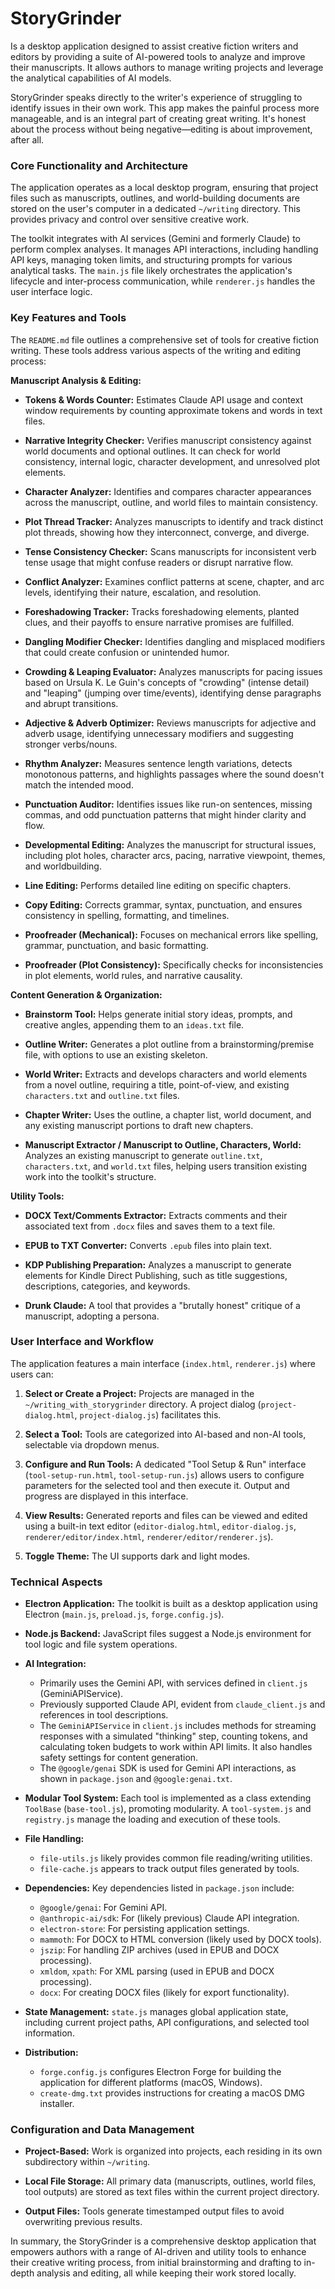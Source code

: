 # StoryGrinder

Is a desktop application designed to assist creative fiction writers and editors by providing a suite of AI-powered tools to analyze and improve their manuscripts. It allows authors to manage writing projects and leverage the analytical capabilities of AI models.

StoryGrinder speaks directly to the writer's experience of struggling to identify issues in their own work. 
This app makes the painful process more manageable, and is an integral part of creating great writing. 
It's honest about the process without being negative—editing is about improvement, after all.

### Core Functionality and Architecture

The application operates as a local desktop program, ensuring that project files such as manuscripts, outlines, and world-building documents are stored on the user's computer in a dedicated `~/writing` directory. This provides privacy and control over sensitive creative work.

The toolkit integrates with AI services (Gemini and formerly Claude) to perform complex analyses. It manages API interactions, including handling API keys, managing token limits, and structuring prompts for various analytical tasks. The `main.js` file likely orchestrates the application's lifecycle and inter-process communication, while `renderer.js` handles the user interface logic.

### Key Features and Tools

The `README.md` file outlines a comprehensive set of tools for creative fiction writing. These tools address various aspects of the writing and editing process:

**Manuscript Analysis & Editing:**

* **Tokens & Words Counter:** Estimates Claude API usage and context window requirements by counting approximate tokens and words in text files.

* **Narrative Integrity Checker:** Verifies manuscript consistency against world documents and optional outlines. It can check for world consistency, internal logic, character development, and unresolved plot elements.

* **Character Analyzer:** Identifies and compares character appearances across the manuscript, outline, and world files to maintain consistency.

* **Plot Thread Tracker:** Analyzes manuscripts to identify and track distinct plot threads, showing how they interconnect, converge, and diverge.

* **Tense Consistency Checker:** Scans manuscripts for inconsistent verb tense usage that might confuse readers or disrupt narrative flow.

* **Conflict Analyzer:** Examines conflict patterns at scene, chapter, and arc levels, identifying their nature, escalation, and resolution.

* **Foreshadowing Tracker:** Tracks foreshadowing elements, planted clues, and their payoffs to ensure narrative promises are fulfilled.

* **Dangling Modifier Checker:** Identifies dangling and misplaced modifiers that could create confusion or unintended humor.

* **Crowding & Leaping Evaluator:** Analyzes manuscripts for pacing issues based on Ursula K. Le Guin's concepts of "crowding" (intense detail) and "leaping" (jumping over time/events), identifying dense paragraphs and abrupt transitions.

* **Adjective & Adverb Optimizer:** Reviews manuscripts for adjective and adverb usage, identifying unnecessary modifiers and suggesting stronger verbs/nouns.

* **Rhythm Analyzer:** Measures sentence length variations, detects monotonous patterns, and highlights passages where the sound doesn't match the intended mood.

* **Punctuation Auditor:** Identifies issues like run-on sentences, missing commas, and odd punctuation patterns that might hinder clarity and flow.

* **Developmental Editing:** Analyzes the manuscript for structural issues, including plot holes, character arcs, pacing, narrative viewpoint, themes, and worldbuilding.

* **Line Editing:** Performs detailed line editing on specific chapters.

* **Copy Editing:** Corrects grammar, syntax, punctuation, and ensures consistency in spelling, formatting, and timelines.

* **Proofreader (Mechanical):** Focuses on mechanical errors like spelling, grammar, punctuation, and basic formatting.

* **Proofreader (Plot Consistency):** Specifically checks for inconsistencies in plot elements, world rules, and narrative causality.


**Content Generation & Organization:**

* **Brainstorm Tool:** Helps generate initial story ideas, prompts, and creative angles, appending them to an `ideas.txt` file.

* **Outline Writer:** Generates a plot outline from a brainstorming/premise file, with options to use an existing skeleton.

* **World Writer:** Extracts and develops characters and world elements from a novel outline, requiring a title, point-of-view, and existing `characters.txt` and `outline.txt` files.

* **Chapter Writer:** Uses the outline, a chapter list, world document, and any existing manuscript portions to draft new chapters.

* **Manuscript Extractor / Manuscript to Outline, Characters, World:** Analyzes an existing manuscript to generate `outline.txt`, `characters.txt`, and `world.txt` files, helping users transition existing work into the toolkit's structure.


**Utility Tools:**

* **DOCX Text/Comments Extractor:** Extracts comments and their associated text from `.docx` files and saves them to a text file.

* **EPUB to TXT Converter:** Converts `.epub` files into plain text.

* **KDP Publishing Preparation:** Analyzes a manuscript to generate elements for Kindle Direct Publishing, such as title suggestions, descriptions, categories, and keywords.

* **Drunk Claude:** A tool that provides a "brutally honest" critique of a manuscript, adopting a persona.


### User Interface and Workflow

The application features a main interface (`index.html`, `renderer.js`) where users can:

1.  **Select or Create a Project:** Projects are managed in the `~/writing_with_storygrinder` directory. A project dialog (`project-dialog.html`, `project-dialog.js`) facilitates this.

2.  **Select a Tool:** Tools are categorized into AI-based and non-AI tools, selectable via dropdown menus.

3.  **Configure and Run Tools:** A dedicated "Tool Setup & Run" interface (`tool-setup-run.html`, `tool-setup-run.js`) allows users to configure parameters for the selected tool and then execute it. Output and progress are displayed in this interface.

4.  **View Results:** Generated reports and files can be viewed and edited using a built-in text editor (`editor-dialog.html`, `editor-dialog.js`, `renderer/editor/index.html`, `renderer/editor/renderer.js`).

5.  **Toggle Theme:** The UI supports dark and light modes.


### Technical Aspects

* **Electron Application:** The toolkit is built as a desktop application using Electron (`main.js`, `preload.js`, `forge.config.js`).

* **Node.js Backend:** JavaScript files suggest a Node.js environment for tool logic and file system operations.

* **AI Integration:**
    * Primarily uses the Gemini API, with services defined in `client.js` (GeminiAPIService).
    * Previously supported Claude API, evident from `claude_client.js` and references in tool descriptions.
    * The `GeminiAPIService` in `client.js` includes methods for streaming responses with a simulated "thinking" step, counting tokens, and calculating token budgets to work within API limits. It also handles safety settings for content generation.
    * The `@google/genai` SDK is used for Gemini API interactions, as shown in `package.json` and `@google:genai.txt`.
* **Modular Tool System:** Each tool is implemented as a class extending `ToolBase` (`base-tool.js`), promoting modularity. A `tool-system.js` and `registry.js` manage the loading and execution of these tools.

* **File Handling:**
    * `file-utils.js` likely provides common file reading/writing utilities.
    * `file-cache.js` appears to track output files generated by tools.

* **Dependencies:** Key dependencies listed in `package.json` include:
    * `@google/genai`: For Gemini API.
    * `@anthropic-ai/sdk`: For (likely previous) Claude API integration.
    * `electron-store`: For persisting application settings.
    * `mammoth`: For DOCX to HTML conversion (likely used by DOCX tools).
    * `jszip`: For handling ZIP archives (used in EPUB and DOCX processing).
    * `xmldom`, `xpath`: For XML parsing (used in EPUB and DOCX processing).
    * `docx`: For creating DOCX files (likely for export functionality).

* **State Management:** `state.js` manages global application state, including current project paths, API configurations, and selected tool information.
* **Distribution:**
    * `forge.config.js` configures Electron Forge for building the application for different platforms (macOS, Windows).
    * `create-dmg.txt` provides instructions for creating a macOS DMG installer.


### Configuration and Data Management

* **Project-Based:** Work is organized into projects, each residing in its own subdirectory within `~/writing`.

* **Local File Storage:** All primary data (manuscripts, outlines, world files, tool outputs) are stored as text files within the current project directory.

* **Output Files:** Tools generate timestamped output files to avoid overwriting previous results.

In summary, the StoryGrinder is a comprehensive desktop application that empowers authors with a range of AI-driven and utility tools to enhance their creative writing process, from initial brainstorming and drafting to in-depth analysis and editing, all while keeping their work stored locally.
